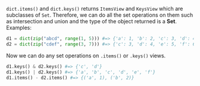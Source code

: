 `dict.items()` and `dict.keys()` returns `ItemsView` and `KeysView` which are subclasses of `Set`. Therefore, we can do all the set operations on them such as intersection and union and the type of the object returned is a **Set**. Examples:

```python
d1 = dict(zip("abcd", range(1, 5))) #=> {'a': 1, 'b': 2, 'c': 3, 'd': 4}
d2 = dict(zip("cdef", range(3, 7))) #=> {'c': 3, 'd': 4, 'e': 5, 'f': 6}
```

Now we can do  any set operations on `.items()` or `.keys()` views.

```python
d1.keys() & d2.keys() #=> {'c', 'd'}
d1.keys() | d2.keys() #=> {'a', 'b', 'c', 'd', 'e', 'f'}
d1.items() - d2.items() #=> {('a', 1), ('b', 2)}
```

